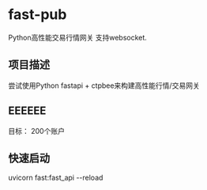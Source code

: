 # fast-pub
Python高性能交易行情网关 支持websocket. 


## 项目描述
尝试使用Python fastapi + ctpbee来构建高性能行情/交易网关
## EEEEEE   
目标：
200个账户

## 快速启动
uvicorn fast:fast_api --reload
